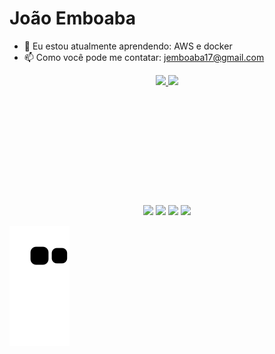  <h1> João Emboaba </h1>
 
- 🌱 Eu estou atualmente aprendendo: AWS e docker 
- 📫 Como você pode me contatar: jemboaba17@gmail.com


<div align="center" margin-botton: "10rem">
  <a href="https://github.com/JoaoEmboaba">
  <img height="180em" src="https://github-readme-stats.vercel.app/api?username=JoaoEmboaba&show_icons=true&theme=aura&include_all_commits=true&count_private=true"/>
  <img height="180em" src="https://github-readme-stats.vercel.app/api/top-langs/?username=JoaoEmboaba&layout=compact&langs_count=7&theme=aura"/>
</div>
  
 ## 
 
  <div align="center" style="padding-top: 10rem"> 
  <a href="https://www.youtube.com/channel/UCbeyGMihFvrS5X2GI1K8ASw" target="_blank"><img src="https://img.shields.io/badge/YouTube-FF0000?style=for-the-badge&logo=youtube&logoColor=white" target="_blank"></a>
  <a href="https://www.instagram.com/_emboaba16/" target="_blank"><img src="https://img.shields.io/badge/-Instagram-%23E4405F?style=for-the-badge&logo=instagram&logoColor=white" target="_blank"></a>
  <a href="https://discord.com/channels/812101549618233374/812101549618233377" target="_blank"><img src="https://img.shields.io/badge/Discord-7289DA?style=for-the-badge&logo=discord&logoColor=white" target="_blank"></a> 
    <a href="https://www.linkedin.com/in/joao-emboaba-829a1222b/" target="_blank"><img src="https://img.shields.io/badge/-LinkedIn-%230077B5?style=for-the-badge&logo=linkedin&logoColor=white" target="_blank"></a> 
  </div>
  
  ![snake gif](https://github.com/JoaoEmboaba/JoaoEmboaba/blob/output/github-contribution-grid-snake.svg)
  

